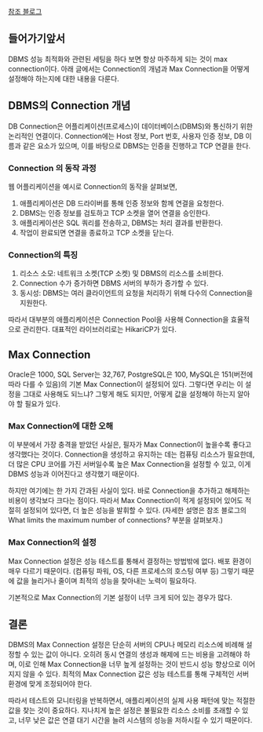 [참조 블로그](https://vladmihalcea.com/maximum-database-connections/)

## 들어가기앞서
DBMS 성능 최적화와 관련된 세팅을 하다 보면 항상 마주하게 되는 것이 max connection이다. 아래 글에서는 Connection의 개념과 Max Connection을 어떻게 설정해야 하는지에 대한 내용을 다룬다.


## DBMS의 Connection 개념
DB Connection은 어플리케이션(프로세스)이 데이터베이스(DBMS)와 통신하기 위한 논리적인 연결이다.
Connection에는 Host 정보, Port 번호, 사용자 인증 정보, DB 이름과 같은 요소가 있으며, 이를 바탕으로 DBMS는 인증을 진행하고 TCP 연결을 한다.

### Connection 의 동작 과정
웹 어플리케이션을 예시로 Connection의 동작을 살펴보면,

1. 애플리케이션은 DB 드라이버를 통해 인증 정보와 함께 연결을 요청한다.
2. DBMS는 인증 정보를 검토하고 TCP 소켓을 열어 연결을 승인한다.
3. 애플리케이션은 SQL 쿼리를 전송하고, DBMS는 처리 결과를 반환한다.
4. 작업이 완료되면 연결을 종료하고 TCP 소켓을 닫는다.

### Connection의 특징
1. 리소스 소모: 네트워크 소켓(TCP 소켓) 및 DBMS의 리소스를 소비한다.
2. Connection 수가 증가하면 DBMS 서버의 부하가 증가할 수 있다.
3. 동시성: DBMS는 여러 클라이언트의 요청을 처리하기 위해 다수의 Connection을 지원한다.

따라서 대부분의 애플리케이션은 Connection Pool을 사용해 Connection을 효율적으로 관리한다. 대표적인 라이브러리로는 HikariCP가 있다.


## Max Connection
Oracle은 1000, SQL Server는 32,767, PostgreSQL은 100, MySQL은 151(버전에 따라 다를 수 있음)의 기본 Max Connection이 설정되어 있다. 그렇다면 우리는 이 설정을 그대로 사용해도 되느냐? 그렇게 해도 되지만, 어떻게 값을 설정해야 하는지 알아야 할 필요가 있다.

### Max Connection에 대한 오해
이 부분에서 가장 충격을 받았던 사실은, 필자가 Max Connection이 높을수록 좋다고 생각했다는 것이다. Connection을 생성하고 유지하는 데는 컴퓨팅 리소스가 필요한데, 더 많은 CPU 코어를 가진 서버일수록 높은 Max Connection을 설정할 수 있고, 이게 DBMS 성능과 이어진다고 생각했기 때문이다.

하지만 여기에는 한 가지 간과된 사실이 있다. 바로 Connection을 추가하고 해제하는 비용이 생각보다 크다는 점이다. 따라서 Max Connection이 적게 설정되어 있어도 적절히 설정되어 있다면, 더 높은 성능을 발휘할 수 있다.
(자세한 설명은 참조 블로그의 What limits the maximum number of connections? 부분을 살펴보자.)

### Max Connection의 설정
Max Connection 설정은 성능 테스트를 통해서 결정하는 방법밖에 없다. 배포 환경이 매우 다르기 때문이다. (컴퓨팅 파워, OS, 다른 프로세스의 호스팅 여부 등) 그렇기 때문에 값을 늘리거나 줄이며 최적의 성능을 찾아내는 노력이 필요하다.

기본적으로 Max Connection의 기본 설정이 너무 크게 되어 있는 경우가 많다.

## 결론

DBMS의 Max Connection 설정은 단순히 서버의 CPU나 메모리 리소스에 비례해 설정할 수 있는 값이 아니다. 오히려 동시 연결의 생성과 해제에 드는 비용을 고려해야 하며, 이로 인해 Max Connection을 너무 높게 설정하는 것이 반드시 성능 향상으로 이어지지 않을 수 있다. 최적의 Max Connection 값은 성능 테스트를 통해 구체적인 서버 환경에 맞게 조정되어야 한다.

따라서 테스트와 모니터링을 반복하면서, 애플리케이션의 실제 사용 패턴에 맞는 적절한 값을 찾는 것이 중요하다. 지나치게 높은 설정은 불필요한 리소스 소비를 초래할 수 있고, 너무 낮은 값은 연결 대기 시간을 늘려 시스템의 성능을 저하시킬 수 있기 때문이다.

